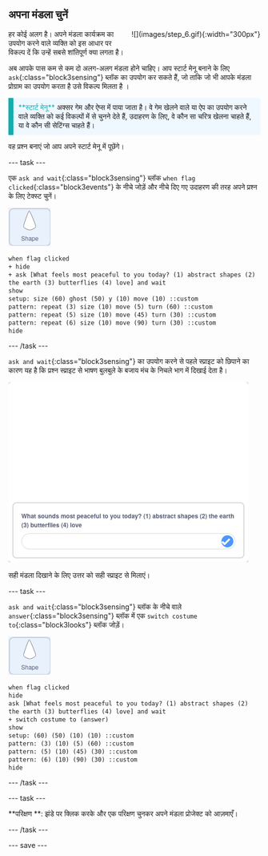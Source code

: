 ## अपना मंडला चुनें

<div style="display: flex; flex-wrap: wrap">
<div style="flex-basis: 200px; flex-grow: 1; margin-right: 15px;">
हर कोई अलग है। अपने मंडला कार्यक्रम का उपयोग करने वाले व्यक्ति को इस आधार पर विकल्प दें कि उन्हें सबसे शांतिपूर्ण क्या लगता है।
</div>
<div>
![](images/step_6.gif){:width="300px"}
</div>
</div>

अब आपके पास कम से कम दो अलग-अलग मंडला होने चाहिए। आप स्टार्ट मेनू बनाने के लिए `ask`{:class="block3sensing"} ब्लॉक का उपयोग कर सकते हैं, जो ताकि जो भी आपके मंडला प्रोग्राम का उपयोग करता है उसे विकल्प मिलता है ।

<p style="border-left: solid; border-width:10px; border-color: #0faeb0; background-color: aliceblue; padding: 10px;">
<span style="color: #0faeb0">**स्टार्ट मेनू**</span> अक्सर गेम और ऐप्स में पाया जाता है। वे गेम खेलने वाले या ऐप का उपयोग करने वाले व्यक्ति को कई विकल्पों में से चुनने देते हैं, उदाहरण के लिए, वे कौन सा चरित्र खेलना चाहते हैं, या वे कौन सी सेटिंग्स चाहते हैं।
</p>

वह प्रश्न बनाएं जो आप अपने स्टार्ट मेनू में पूछेंगे।

--- task ---

एक `ask and wait`{:class="block3sensing"} ब्लॉक `when flag clicked`{:class="block3events"} के नीचे जोड़ें और नीचे दिए गए उदाहरण की तरह अपने प्रश्न के लिए टेक्स्ट चुनें।

![shape स्प्राइट।](images/shape_sprite.png)

```blocks3
when flag clicked
+ hide
+ ask [What feels most peaceful to you today? (1) abstract shapes (2) the earth (3) butterflies (4) love] and wait
show
setup: size (60) ghost (50) y (10) move (10) ::custom
pattern: repeat (3) size (10) move (5) turn (60) ::custom
pattern: repeat (5) size (10) move (45) turn (30) ::custom
pattern: repeat (6) size (10) move (90) turn (30) ::custom
hide
```

--- /task ---

`ask and wait`{:class="block3sensing"} का उपयोग करने से पहले स्प्राइट को छिपाने का कारण यह है कि प्रश्न स्प्राइट से भाषण बुलबुले के बजाय मंच के निचले भाग में दिखाई देता है।

![मंच के नीचे एक बॉक्स में पूछे जा रहे प्रश्न की छवि।](images/question.png)

सही मंडला दिखाने के लिए उत्तर को सही स्प्राइट से मिलाएं।

--- task ---

`ask and wait`{:class="block3sensing"} ब्लॉक के नीचे वाले `answer`{:class="block3sensing"} ब्लॉक में एक `switch costume to`{:class="block3looks"} ब्लॉक जोड़ें।

![shape स्प्राइट।](images/shape_sprite.png)

```blocks3
when flag clicked
hide
ask [What feels most peaceful to you today? (1) abstract shapes (2) the earth (3) butterflies (4) love] and wait
+ switch costume to (answer)
show
setup: (60) (50) (10) (10) ::custom
pattern: (3) (10) (5) (60) ::custom
pattern: (5) (10) (45) (30) ::custom
pattern: (6) (10) (90) (30) ::custom
hide
```

--- /task ---

--- task ---

**परिक्षण **: झंडे पर क्लिक करके और एक परिक्षण चुनकर अपने मंडला प्रोजेक्ट को आज़माएँ।

--- /task ---

--- save ---
